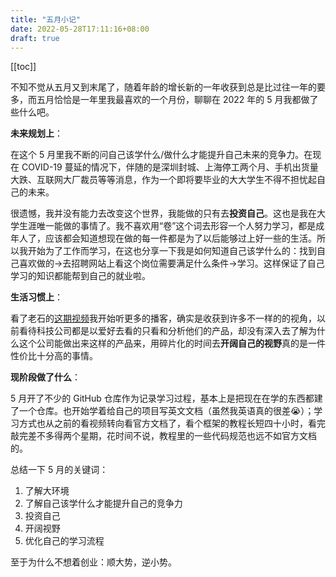 ```yaml
---
title: "五月小记"
date: 2022-05-28T17:11:16+08:00
draft: true
---
```


[[toc]]



不知不觉从五月又到末尾了，随着年龄的增长新的一年收获到总是比过往一年的要多，而五月恰恰是一年里我最喜欢的一个月份，聊聊在 2022 年的 5 月我都做了些什么吧。

**未来规划上**：

在这个 5 月里我不断的问自己该学什么/做什么才能提升自己未来的竞争力。在现在 COVID-19 蔓延的情况下，伴随的是深圳封城、上海停工两个月、手机出货量大跌、互联网大厂裁员等等消息，作为一个即将要毕业的大大学生不得不担忧起自己的未来。

很遗憾，我并没有能力去改变这个世界，我能做的只有去**投资自己**。这也是我在大学生涯唯一能做的事情了。我不喜欢用“卷”这个词去形容一个人努力学习，都是成年人了，应该都会知道想现在做的每一件都是为了以后能够过上好一些的生活。所以我开始为了工作而学习，在这也分享一下我是如何知道自己该学什么的：找到自己喜欢做的->去招聘网站上看这个岗位需要满足什么条件->学习。这样保证了自己学习的知识都能帮到自己的就业啦。

**生活习惯上**：

看了老石的[这期视频](https://www.bilibili.com/video/BV15u411m7LU?spm_id_from=333.999.0.0)我开始听更多的播客，确实是收获到许多不一样的的视角，以前看待科技公司都是以爱好去看的只看和分析他们的产品，却没有深入去了解为什么这个公司能做出来这样的产品来，用碎片化的时间去**开阔自己的视野**真的是一件性价比十分高的事情。

**现阶段做了什么**：

5 月开了不少的 GitHub 仓库作为记录学习过程，基本上是把现在在学的东西都建了一个仓库。也开始学着给自己的项目写英文文档（虽然我英语真的很差😭）；学习方式也从之前的看视频转向看官方文档了，看个框架的教程长短四十小时，看完敲完差不多得两个星期，花时间不说，教程里的一些代码规范也远不如官方文档的。

总结一下 5 月的关键词：

1. 了解大环境
2. 了解自己该学什么才能提升自己的竞争力
3. 投资自己
4. 开阔视野
4. 优化自己的学习流程

至于为什么不想着创业：顺大势，逆小势。

